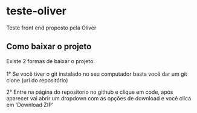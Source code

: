 # teste-oliver
Teste front end proposto pela Oliver

## Como baixar o projeto
Existe 2 formas de baixar o projeto:<br><br>
1° Se você tiver o git instalado no seu computador basta você dar um git clone (url do repositório)

2° Entre na página do repositorio no github e clique em code, após aparecer vai abrir um dropdown com as opções de download e você clica em 'Download ZIP'

